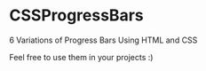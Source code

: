 # CSSProgressBars
6 Variations of Progress Bars Using HTML and CSS

Feel free to use them in your projects :)
